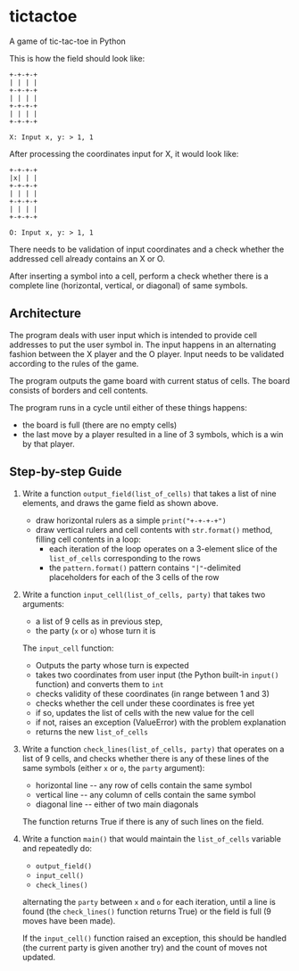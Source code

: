 # tictactoe
A game of tic-tac-toe in Python

This is how the field should look like:

```
+-+-+-+
| | | |
+-+-+-+
| | | |
+-+-+-+
| | | |
+-+-+-+

X: Input x, y: > 1, 1
```

After processing the coordinates input for X, it would look like:

```
+-+-+-+
|x| | |
+-+-+-+
| | | |
+-+-+-+
| | | |
+-+-+-+

O: Input x, y: > 1, 1
```

There needs to be validation of input coordinates and a check whether the addressed cell already contains an X or O.

After inserting a symbol into a cell, perform a check whether there is a complete line (horizontal, vertical, or diagonal) of same symbols.

## Architecture

The program deals with user input which is intended to provide cell addresses to put the user symbol in.
The input happens in an alternating fashion between the X player and the O player.
Input needs to be validated according to the rules of the game.

The program outputs the game board with current status of cells. The board consists of borders and cell contents.

The program runs in a cycle until either of these things happens:
* the board is full (there are no empty cells)
* the last move by a player resulted in a line of 3 symbols, which is a win by that player.


## Step-by-step Guide

1. Write a function `output_field(list_of_cells)` that takes a list of nine elements, and draws the game field as shown above.
    * draw horizontal rulers as a simple `print("+-+-+-+")`
    * draw vertical rulers and cell contents with `str.format()` method, filling cell contents in a loop:
        * each iteration of the loop operates on a 3-element slice of the `list_of_cells` corresponding to the rows
        * the `pattern.format()` pattern contains `"|"`-delimited placeholders for each of the 3 cells of the row 
1. Write a function `input_cell(list_of_cells, party)` that takes two arguments:
    * a list of 9 cells as in previous step,
    * the party (`x` or `o`) whose turn it is
    
    The `input_cell` function:
    * Outputs the party whose turn is expected
    * takes two coordinates from user input (the Python built-in `input()` function) and converts them to `int`
    * checks validity of these coordinates (in range between 1 and 3)
    * checks whether the cell under these coordinates is free yet
    * if so, updates the list of cells with the new value for the cell
    * if not, raises an exception (ValueError) with the problem explanation
    * returns the new `list_of_cells`
1. Write a function `check_lines(list_of_cells, party)` that operates on a list of 9 cells, and checks
    whether there is any of these lines of the same symbols (either `x` or `o`, the `party` argument):
    
    * horizontal line -- any row of cells contain the same symbol
    * vertical line -- any column of cells contain the same symbol
    * diagonal line -- either of two main diagonals 
    
    The function returns True if there is any of such lines on the field.
    
1. Write a function `main()` that would maintain the `list_of_cells` variable and repeatedly do:
    * `output_field()`
    * `input_cell()`
    * `check_lines()`
    
    alternating the `party` between `x` and `o` for each iteration, until a line is found (the `check_lines()` function returns True)
    or the field is full (9 moves have been made).
    
    If the `input_cell()` function raised an exception, this should be handled (the current party is given another try) and the count of moves not updated.
